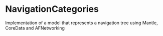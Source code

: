 # NavigationCategories
Implementation of a model that represents a navigation tree using Mantle, CoreData and AFNetworking
